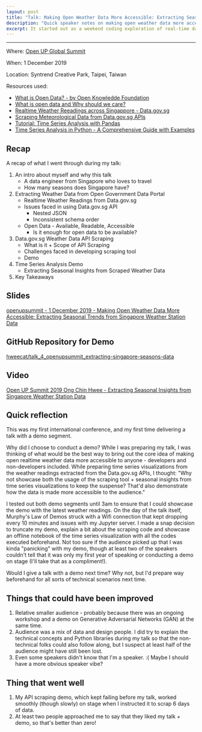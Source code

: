 ```yaml
---
layout: post
title: "Talk: Making Open Weather Data More Accessible: Extracting Seasonal Insights from Singapore Weather Station Data"
description: "Quick speaker notes on making open weather data more accessible - using Singapore Data.gov.sg APIs as a case study + talk reflection"
excerpt: It started out as a weekend coding exploration of real-time data from the Data.gov.sg APIs, but went on to become something more.
---
```

---
Where: [Open UP Global Summit](https://www.openup.global/)

When: 1 December 2019

Location: Syntrend Creative Park, Taipei, Taiwan

Resources used:
- [What is Open Data? - by Open Knowledde Foundation](https://opendatahandbook.org/guide/en/what-is-open-data/)
- [What is open data and Why should we care?](https://theodi.org/article/what-is-open-data-and-why-should-we-care/)
- [Realtime Weather Reeadings across Singappore - Data.gov.sg](https://data.gov.sg/dataset/realtime-weather-readings)
- [Scraping Meteorological Data from Data.gov.sg APIs](https://github.com/hweecat/api_scraping_nea_datasets)
- [Tutorial: Time Series Analysis with Pandas](https://www.dataquest.io/blog/tutorial-time-series-analysis-with-pandas/)
- [Time Series Analysis in Python - A Comprehensive Guide with Examples](https://www.machinelearningplus.com/time-series/time-series-analysis-python/)

## Recap

A recap of what I went through during my talk:

1. An intro about myself and why this talk
    - A data engineer from Singapore who loves to travel
    - How many seasons does Singapore have?
2. Extracting Weather Data from Open Government Data Portal
    - Realtime Weather Readings from Data.gov.sg
    - Issues faced in using Data.gov.sg API
        - Nested JSON
        - Inconsistent schema order
    - Open Data - Available, Readable, Accessible
        - Is it enough for open data to be available?
3. Data.gov.sg Weather Data API Scraping
    - What is it + Scope of API Scraping
    - Challenges faced in developing scraping tool
    - Demo
4. Time Series Analysis Demo
    - Extracting Seasonal Insights from Scraped Weather Data
5. Key Takeaways

## Slides

[openupsummit - 1 December 2019 - Making Open Weather Data More Accessible: Extracting Seasonal Trends from Singapore Weather Station Data](https://docs.google.com/presentation/d/1IIumhbnO-FzEjlrHIQHj-qbIKNywJG0lNmYqxtX1PL0/edit?usp=sharing)

## GitHub Repository for Demo

[hweecat/talk_4_openupsummit_extracting-singapore-seasons-data](https://github.com/hweecat/talk_4_openupsummit_extracting-singapore-seasons-data)

## Video

[Open UP Summit 2019 Ong Chin Hwee - Extracting Seasonal Insights from Singapore Weather Station Data](https://www.youtube.com/watch?v=x8CtEtn0vsc)

## Quick reflection

This was my first international conference, and my first time delivering a talk with a demo segment.

Why did I choose to conduct a demo? While I was preparing my talk, I was thinking of what would be the best way to bring out the core idea of making open realtime weather data more accessible to anyone - developers and non-developers included. While preparing time series visualizations from the weather readings extracted from the Data.gov.sg APIs, I thought: "Why not showcase both the usage of the scraping tool + seasonal insights from time series visualizations to keep the suspense? That'd also demonstrate how the data is made more accessible to the audience."

I tested out both demo segments until 3am to ensure that I could showcase the demo with the latest weather readings. On the day of the talk itself, Murphy's Law of Demos struck with a Wifi connection that kept dropping every 10 minutes and issues with my Jupyter server. I made a snap decision to truncate my demo, explain a bit about the scraping code and showcase an offline notebook of the time series visualization with all the codes executed beforehand. Not too sure if the audience picked up that I was kinda "panicking" with my demo, though at least two of the speakers couldn't tell that it was only my first year of speaking or conducting a demo on stage (I'll take that as a compliment!).

Would I give a talk with a demo next time? Why not, but I'd prepare way beforehand for all sorts of technical scenarios next time.

## Things that could have been improved

1. Relative smaller audience - probably because there was an ongoing workshop and a demo on Generative Adversarial Networks (GAN) at the same time.
2. Audience was a mix of data and design people. I did try to explain the technical concepts and Python libraries during my talk so that the non-technical folks could also follow along, but I suspect at least half of the audience might have still been lost.
3. Even some speakers didn't know that I'm a speaker. :( Maybe I should have a more obvious speaker vibe?

## Thing that went well

1. My API scraping demo, which kept failing before my talk, worked smoothly (though slowly) on stage when I instructed it to scrap 6 days of data.
2. At least two people approached me to say that they liked my talk + demo, so that's better than zero!
